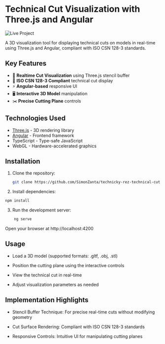 # Technical Cut Visualization with Three.js and Angular

![Live Project](https://simonzanta.github.io/technicky-rez-technical-cut/)

A 3D visualization tool for displaying technical cuts on models in real-time using Three.js and Angular, compliant with ISO CSN 128-3 standards.

## Key Features

- 🎨 **Realtime Cut Visualization** using Three.js stencil buffer
- 📐 **ISO CSN 128-3 Compliant** technical cut display
- ⚡ **Angular-based** responsive UI
- 🖥️ **Interactive 3D Model** manipulation
- ✂️ **Precise Cutting Plane** controls

## Technologies Used

- [Three.js](https://threejs.org/) - 3D rendering library
- [Angular](https://angular.io/) - Frontend framework
- TypeScript - Type-safe JavaScript
- WebGL - Hardware-accelerated graphics

## Installation

1. Clone the repository:
   ```bash
   git clone https://github.com/SimonZanta/technicky-rez-technical-cut.git
   ```

2. Install dependencies:
```bash
npm install
```
3. Run the development server:
```bash
    ng serve
```
Open your browser at http://localhost:4200
## Usage

 - Load a 3D model (supported formats: .gltf, .obj, .stl)

 - Position the cutting plane using the interactive controls

 - View the technical cut in real-time

 - Adjust visualization parameters as needed

## Implementation Highlights

 - Stencil Buffer Technique: For precise real-time cuts without modifying geometry

 - Cut Surface Rendering: Compliant with ISO CSN 128-3 standards

 - Responsive Controls: Intuitive UI for manipulating cutting planes
